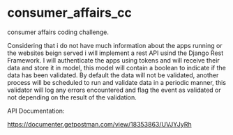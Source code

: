 # consumer_affairs_cc
consumer affairs coding challenge.

Considering that i do not have much information about the apps running or the websites beign served i will implement a rest API usind the Django Rest Framework.
I will authenticate the apps using tokens and will receive their data and store it in model, this model will contain a boolean to indicate if the data has been validated.
By default the data will not be validated, another process will be scheduled to run and validate data in a periodic manner, this validator will log any errors encountered and flag the event as validated or not depending on the result of the validation.

API Documentation:

https://documenter.getpostman.com/view/18353863/UVJYJyRh

